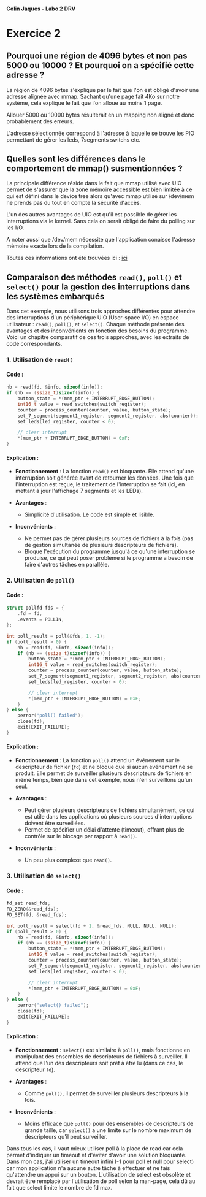 #### Colin Jaques - Labo 2 DRV

# Exercice 2
## Pourquoi une région de 4096 bytes et non pas 5000 ou 10000 ? Et pourquoi on a spécifié cette adresse ?

La région de 4096 bytes s'explique par le fait que l'on est obligé d'avoir une adresse alignée avec mmap. Sachant qu'une page fait 4Ko sur notre système, cela explique le fait que l'on alloue au moins 1 page.

Allouer 5000 ou 10000 bytes résulterait en un mapping non aligné et donc probablement des erreurs.

L'adresse sélectionnée correspond à l'adresse à laquelle se trouve les PIO permettant de gérer les leds, 7segments switchs etc.

## Quelles sont les différences dans le comportement de mmap() susmentionnées ?
La principale différence réside dans le fait que mmap utilisé avec UIO permet de s'assurer que la zone mémoire accessible est bien limitée à ce qui est défini dans le device tree alors qu'avec mmap utilisé sur /dev/mem ne prends pas du tout en compte la sécurité d'accès.

L'un des autres avantages de UIO est qu'il est possible de gérer les interruptions via le kernel. Sans cela on serait obligé de faire du polling sur les I/O.

A noter aussi que /dev/mem nécessite que l'application conaisse l'adresse mémoire exacte lors de la compilation.

Toutes ces informations ont été trouvées ici : [ici](https://tuxengineering.com/blog/2020/08/15/Linux-Userspace.html)

## Comparaison des méthodes `read()`, `poll()` et `select()` pour la gestion des interruptions dans les systèmes embarqués

Dans cet exemple, nous utilisons trois approches différentes pour attendre des interruptions d'un périphérique UIO (User-space I/O) en espace utilisateur : `read()`, `poll()`, et `select()`. Chaque méthode présente des avantages et des inconvénients en fonction des besoins du programme. Voici un chapitre comparatif de ces trois approches, avec les extraits de code correspondants.

### 1. Utilisation de `read()`

#### Code :
```c
nb = read(fd, &info, sizeof(info));
if (nb == (ssize_t)sizeof(info)) {
    button_state = *(mem_ptr + INTERRUPT_EDGE_BUTTON);
    int16_t value = read_switches(switch_register);
    counter = process_counter(counter, value, button_state);
    set_7_segment(segment1_register, segment2_register, abs(counter));
    set_leds(led_register, counter < 0);

    // clear interrupt
    *(mem_ptr + INTERRUPT_EDGE_BUTTON) = 0xF;
}
```

#### Explication :

- **Fonctionnement** : La fonction `read()` est bloquante. Elle attend qu'une interruption soit générée avant de retourner les données. Une fois que l'interruption est reçue, le traitement de l'interruption se fait (ici, en mettant à jour l'affichage 7 segments et les LEDs).
  
- **Avantages** :
  - Simplicité d'utilisation. Le code est simple et lisible.

- **Inconvénients** :
  - Ne permet pas de gérer plusieurs sources de fichiers à la fois (pas de gestion simultanée de plusieurs descripteurs de fichiers).
  - Bloque l'exécution du programme jusqu'à ce qu'une interruption se produise, ce qui peut poser problème si le programme a besoin de faire d'autres tâches en parallèle.

### 2. Utilisation de `poll()`

#### Code :
```c
struct pollfd fds = {
    .fd = fd,
    .events = POLLIN,
};

int poll_result = poll(&fds, 1, -1);
if (poll_result > 0) {
    nb = read(fd, &info, sizeof(info));
    if (nb == (ssize_t)sizeof(info)) {
        button_state = *(mem_ptr + INTERRUPT_EDGE_BUTTON);
        int16_t value = read_switches(switch_register);
        counter = process_counter(counter, value, button_state);
        set_7_segment(segment1_register, segment2_register, abs(counter));
        set_leds(led_register, counter < 0);

        // clear interrupt
        *(mem_ptr + INTERRUPT_EDGE_BUTTON) = 0xF;
    }
} else {
    perror("poll() failed");
    close(fd);
    exit(EXIT_FAILURE);
}
```

#### Explication :

- **Fonctionnement** : La fonction `poll()` attend un événement sur le descripteur de fichier (`fd`) et ne bloque que si aucun événement ne se produit. Elle permet de surveiller plusieurs descripteurs de fichiers en même temps, bien que dans cet exemple, nous n'en surveillons qu'un seul.

- **Avantages** :
  - Peut gérer plusieurs descripteurs de fichiers simultanément, ce qui est utile dans les applications où plusieurs sources d'interruptions doivent être surveillées.
  - Permet de spécifier un délai d'attente (timeout), offrant plus de contrôle sur le blocage par rapport à `read()`.

- **Inconvénients** :
  - Un peu plus complexe que `read()`.

### 3. Utilisation de `select()`

#### Code :
```c
fd_set read_fds;
FD_ZERO(&read_fds);
FD_SET(fd, &read_fds);

int poll_result = select(fd + 1, &read_fds, NULL, NULL, NULL);
if (poll_result > 0) {
    nb = read(fd, &info, sizeof(info));
    if (nb == (ssize_t)sizeof(info)) {
        button_state = *(mem_ptr + INTERRUPT_EDGE_BUTTON);
        int16_t value = read_switches(switch_register);
        counter = process_counter(counter, value, button_state);
        set_7_segment(segment1_register, segment2_register, abs(counter));
        set_leds(led_register, counter < 0);

        // clear interrupt
        *(mem_ptr + INTERRUPT_EDGE_BUTTON) = 0xF;
    }
} else {
    perror("select() failed");
    close(fd);
    exit(EXIT_FAILURE);
}
```

#### Explication :

- **Fonctionnement** : `select()` est similaire à `poll()`, mais fonctionne en manipulant des ensembles de descripteurs de fichiers à surveiller. Il attend que l'un des descripteurs soit prêt à être lu (dans ce cas, le descripteur `fd`).

- **Avantages** :
  - Comme `poll()`, il permet de surveiller plusieurs descripteurs à la fois.
  
- **Inconvénients** :
  - Moins efficace que `poll()` pour des ensembles de descripteurs de grande taille, car `select()` a une limite sur le nombre maximum de descripteurs qu'il peut surveiller.

Dans tous les cas, il vaut mieux utiliser poll à la place de read car cela permet d'indiquer un timeout et d'éviter d'avoir une solution bloquante. Dans mon cas, j'ai utiliser un timeout infini (-1 pour poll et null pour select) car mon application n'a aucune autre tâche à effectuer et ne fais qu'attendre un appui sur un bouton. L'utilisation de select est obsolète et devrait être remplacé par l'utilisation de poll selon la man-page, cela dû au fait que select limite le nombre de fd max.
